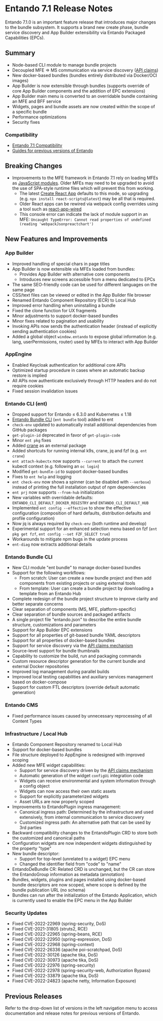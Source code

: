 # Entando 7.1 Release Notes

Entando 7.1.0 is an important feature release that introduces major changes to the bundle subsystem. It supports a brand new create phase, bundle service discovery and App Builder extensibility via Entando Packaged Capabilities (EPCs).

## Summary
- Node-based CLI module to manage bundle projects
- Decoupled MFE ⇒ MS communication via service discovery ([API claims](../getting-started/ent-api.md))
- New docker-based bundles (bundles entirely distributed via Docker/OCI images)
- App Builder is now extensible through bundles (supports override of core App Builder components and the addition of EPC extensions)
- App Builder main menu is converted to an overridable bundle containing an MFE and BFF service
- Widgets, pages and bundle assets are now created within the scope of a specific bundle
- Performance optimizations
- Security fixes

### Compatibility

* [Entando 7.1 Compatibility](https://entando.com/entando-de-app/cmsresources/cms/documents/Entando_7.1_Compatibility.pdf)
* [Guides for previous versions of Entando](https://entando.com/page/en/compatibility-guide)

## Breaking Changes
* Improvements to the MFE framework in Entando 7.1 rely on loading MFEs as [JavaScript modules](https://developer.mozilla.org/en-US/docs/Web/JavaScript/Guide/Modules#other_differences_between_modules_and_standard_scripts). Older MFEs may need to be upgraded to avoid the use of SPA-style runtime files which will prevent this from working. 
  * The latest [Create React App](https://create-react-app.dev/) defaults to this mode, so upgrading (e.g. `npx install react-scripts@latest`) may be all that is required.
  * Older React apps can be rewired via webpack config overrides using a tool such as [react-app-wired](https://github.com/timarney/react-app-rewired)
  * This console error can indicate the lack of module support in an MFE: `Uncaught TypeError: Cannot read properties of undefined (reading 'webpackJsonpreactchart')`
  
## New Features and Improvements

### App Builder

- Improved handling of special chars in page titles
- App Builder is now extensible via MFEs loaded from bundles:
   - Provides App Builder with alternative core components
   - Introduces new screens accessible from a menu dedicated to EPCs
- The same SEO-friendly code can be used for different languages on the same page
- CSS/text files can be viewed or edited in the App Builder file browser
- Renamed Entando Component Repository (ECR) to Local Hub
- Improved error handling when uninstalling a bundle
- Fixed the clone function for UX fragments
- Minor adjustments to support docker-based bundles 
- Minor fixes related to pagination and usability
- Invoking APIs now sends the authentication header (instead of explicitly sending authentication cookies)
- Added a global object `window.entando` to expose global information (e.g. lang, userPermissions, router) used by MFEs to interact with App Builder

### AppEngine

- Enabled Keycloak authentication for additional core APIs
- Optimized startup procedure in cases where an automatic backup restore is implied
- All APIs now authenticate exclusively through HTTP headers and do not require cookies
- Fixed session invalidation issues

### Entando CLI (ent)

- Dropped support for Entando ≤ 6.3.0 and Kubernetes ≤ 1.18
- [Entando Bundle CLI](#entando-bundle-cli) (`ent bundle` tool) added to ent
- `check-env` updated to automatically install additional dependencies from GitHub packages
- `get-plugin-id` deprecated in favor of `get-plugin-code`
- Minor `ent pkg` fixes
- Added [crane](https://github.com/google/go-containerregistry/blob/main/cmd/crane/doc/crane.md) as an external package
- Added shortcuts for running internal k9s, crane, jq and fzf (e.g. `ent crane`)
- `ent attach-kubectx` now supports `--current` to attach the current kubectl context (e.g. following an `oc login`)
- Modified `get-bundle-id` to support docker-based bundles
- Fixes to `ent help` and logging
- `ent check-env` now shows a spinner (can be disabled with `--verbose`) instead of printing the full installation output of npm dependencies 
- `ent prj` now supports `--from-hub` initialization
- New variables with overridable defaults: `ENTANDO_CLI_DEFAULT_DOCKER_REGISTRY` and `ENTANDO_CLI_DEFAULT_HUB`
- Implemented `ent config --effective` to show the effective configuration (composition of hard defaults, distribution defaults and profile configuration)
- Now jq is always required by `check-env` (both runtime and develop)
- Experimental support for an enhanced selection menu based on fzf (`ent pkg get fzf`, `ent config --set FZF_SELECT true`)
- Workarounds to mitigate npm bugs in the update process
- `ent-diag` now extracts additional details

### Entando Bundle CLI

- New CLI module "ent bundle" to manage docker-based bundles
- Support for the following workflows:
   - From scratch: User can create a new bundle project and then add components from existing projects or using external tools
   - From template: User can create a bundle project by downloading a template from an Entando Hub
- Complete redesign of the bundle project structure to improve clarity and better separate concerns
- Clear separation of components (MS, MFE, platform-specific)
- Clear separation of bundle sources and packaged artifacts
- A single project file "entando.json" to describe the entire bundle structure, customizations and parameters
- Support for App Builder EPC extensions
- Support for all properties of git-based bundle YAML descriptors
- Support for all properties of docker-based bundles
- Support for service discovery via the [API claims mechanism](../getting-started/ent-api.md)
- Source-level support for bundle thumbnails
- Capability to customize the build, run and packaging commands
- Custom resource descriptor generation for the current bundle and external Docker repositories
- Improved log management during parallel builds
- Improved local testing capabilities and auxiliary services management based on docker-compose
- Support for custom FTL descriptors (override default automatic generation)

### Entando CMS

- Fixed performance issues caused by unnecessary reprocessing of all Content Types

### Infrastructure / Local Hub

- Entando Component Repository renamed to Local Hub
- Support for docker-based bundles
- File structure deployed to AppEngine is redesigned with improved scoping
- Added new MFE widget capabilities:
   - Support for service discovery driven by the [API claims mechanism](../getting-started/ent-api.md)
   - Automatic generation of the widget `configUi` integration code
   - Widgets can receive environmental and system information through a config object
   - Widgets can now access their own static assets
   - Support for explicitly parameterized widgets
   - Asset URLs are now properly scoped
- Improvements to EntandoPlugin ingress management:
   - Canonical ingress path: Determined by the infrastructure and used extensively, from internal communication to service discovery
   - Customized ingress path: An alternative path that can be used by 3rd parties
- Backward compatibility changes to the EntandoPlugin CRD to store both the customized and canonical paths
- Configuration widgets are now independent widgets distinguished by the property "type"
- New bundle descriptor:
   - Support for top-level (unrelated to a widget) EPC menu
   - Changed the identifier field from "code" to "name"
- EntandoDeBundle CR: Related CRD is unchanged, but the CR can store the EntandoGroup information as metadata (annotation)
- Bundles, widgets, plugins and pages installed using docker-based bundle descriptors are now scoped, where scope is defined by the bundle publication URL (no schema)
- Bundles can run after the initialization of the Entando Application, which is currently used to enable the EPC menu in the App Builder

### Security Updates
- Fixed CVE-2022-22969 (spring-security, DoS)
- Fixed CVE-2021-31805 (struts2, RCE)
- Fixed CVE-2022-22965 (spring-beans, RCE)
- Fixed CVE-2022-22950 (spring-expression, DoS)
- Fixed CVE-2022-22968 (spring-context)
- Fixed CVE-2022-26336 (apache poi-scratchpad, DoS)
- Fixed CVE-2022-30126 (apache tika, DoS)
- Fixed CVE-2022-30973 (apache tika, DoS)
- Fixed CVE-2022-22976 (spring-security)
- Fixed CVE-2022-22978 (spring-security-web, Authorization Bypass)
- Fixed CVE-2022-33879 (apache tika, DoS)
- Fixed CVE-2022-24823 (apache netty, Information Exposure)

## Previous Releases

Refer to the drop-down list of versions in the left navigation menu to access documentation and release notes for previous versions of Entando.